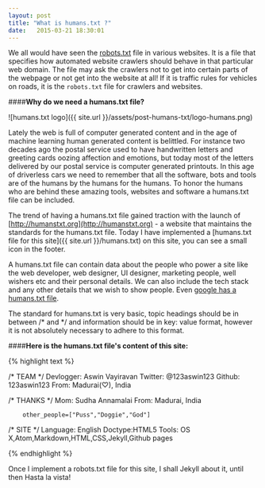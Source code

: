 ```yaml
---
layout: post
title: "What is humans.txt ?"
date:   2015-03-21 18:30:01
---
```

We all would have seen the [robots.txt](http://en.wikipedia.org/wiki/Robots_exclusion_standard) file in various websites. It is a file that specifies how automated website crawlers should behave in that particular web domain. The file may ask the crawlers not to get into certain parts of the webpage or not get into the website at all! If it is traffic rules for vehicles on roads, it is the ```robots.txt``` file for crawlers and websites.

####**Why do we need a humans.txt file?**

![humans.txt logo]({{ site.url }}/assets/post-humans-txt/logo-humans.png)

Lately the web is full of computer generated content and in the age of machine learning human generated content is belittled. For instance two decades ago the postal service used to have handwritten letters and greeting cards oozing affection and emotions, but today most of the letters delivered by our postal service is computer generated printouts. In this age of driverless cars we need to remember that all the software, bots and tools are of the humans by the humans for the humans. To honor the humans who are behind these amazing tools, websites and software a humans.txt file can be included.

The trend of having a humans.txt file gained traction with the launch of [http://humanstxt.org](http://humanstxt.org) - a website that maintains the standards for the humans.txt file. Today I have implemented a [humans.txt file for this site]({{ site.url }}/humans.txt) on this site, you can see a small icon in the footer.

A humans.txt file can contain data about the people who power a site like the web developer, web designer, UI designer, marketing people, well wishers etc and their personal details. We can also include the tech stack and any other details that we wish to show people. Even [google has a humans.txt file](http://www.google.com/humans.txt).

The standard for humans.txt is very basic, topic headings should be in between /\* and \*/ and information should be in key: value format, however it is not absolutely necessary to adhere to this format.

####**Here is the humans.txt file's content of this site:**

{% highlight text  %}

/* TEAM */
        Devlogger: Aswin Vayiravan
        Twitter: @123aswin123
        Github: 123aswin123
        From: Madurai(♡), India

/* THANKS */
        Mom: Sudha Annamalai
        From: Madurai, India

        other_people=["Puss","Doggie","God"]


/* SITE */
        Language: English
        Doctype:HTML5
        Tools: OS X,Atom,Markdown,HTML,CSS,Jekyll,Github pages

{% endhighlight %}

Once I implement a robots.txt file for this site, I shall Jekyll about it, until then Hasta la vista!
